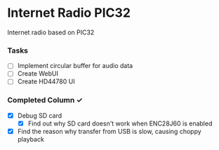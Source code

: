 # Internet Radio PIC32
Internet radio based on PIC32

### Tasks
- [ ] Implement circular buffer for audio data
- [ ] Create WebUI
- [ ] Create HD44780 UI

### Completed Column ✓
- [x] Debug SD card
  - [x] Find out why SD card doesn't work when ENC28J60 is enabled
- [x] Find the reason why transfer from USB is slow, causing choppy playback
